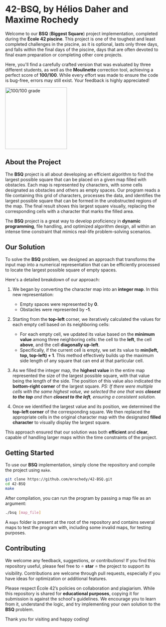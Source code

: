 # 42-BSQ, by Hélios Daher and Maxime Rochedy

Welcome to our **BSQ** (**Biggest Square**) project implementation, completed during the **École 42 piscine**. This project is one of the toughest and least completed challenges in the piscine, as it is optional, lasts only three days, and falls within the final days of the piscine, days that are often devoted to final exam preparation or completing other core projects.

Here, you'll find a carefully crafted version that was evaluated by three different students, as well as the **Moulinette** correction tool, achieving a perfect score of **100/100**. While every effort was made to ensure the code is bug-free, errors may still exist. Your feedback is highly appreciated!

<img width="198" alt="100/100 grade" src="https://github.com/user-attachments/assets/6c239efa-f530-4bef-a775-b2ed3abf7455">

## About the Project

The **BSQ** project is all about developing an efficient algorithm to find the largest possible square that can be placed on a given map filled with obstacles. Each map is represented by characters, with some cells designated as obstacles and others as empty spaces. Our program reads a file containing this grid of characters, processes the data, and identifies the largest possible square that can be formed in the unobstructed regions of the map. The final result shows this largest square visually, replacing the corresponding cells with a character that marks the filled area.

The **BSQ** project is a great way to develop proficiency in **dynamic programming**, file handling, and optimized algorithm design, all within an intense time constraint that mimics real-life problem-solving scenarios.

## Our Solution

To solve the **BSQ** problem, we designed an approach that transforms the input map into a numerical representation that can be efficiently processed to locate the largest possible square of empty spaces.

Here's a detailed breakdown of our approach:

1. We began by converting the character map into an **integer map**. In this new representation:

   - Empty spaces were represented by **0**.
   - Obstacles were represented by **-1**.

2. Starting from the **top-left** corner, we iteratively calculated the values for each empty cell based on its neighboring cells:

   - For each empty cell, we updated its value based on the **minimum value** among three neighboring cells: the cell to the **left**, the cell **above**, and the cell **diagonally up-left**.
   - Specifically, if the current cell is empty, we set its value to **min(left, top, top-left) + 1**. This method effectively builds up the maximum side length of any square that can end at that particular cell.

3. As we filled the integer map, the **highest value** in the entire map represented the size of the largest possible square, with that value being the length of the side. The position of this value also indicated the **bottom-right corner** of the largest square.
   _PS: If there were multiple cells with the same highest value, we selected the one that was **closest to the top** and then **closest to the left**, ensuring a consistent solution._

4. Once we identified the largest value and its position, we determined the **top-left corner** of the corresponding square. We then replaced the appropriate cells in the original character map with the designated **filled character** to visually display the largest square.

This approach ensured that our solution was both **efficient** and **clear**, capable of handling larger maps within the time constraints of the project.

## Getting Started

To use our **BSQ** implementation, simply clone the repository and compile the project using `make`.

```bash
git clone https://github.com/mrochedy/42-BSQ.git
cd 42-BSQ
make
```

After compilation, you can run the program by passing a map file as an argument:

```bash
./bsq [map_file]
```

A `maps` folder is present at the root of the repository and contains several maps to test the program with, including some invalid maps, for testing purposes.

## Contributing

We welcome any feedback, suggestions, or contributions! If you find this repository useful, please feel free to ⭐️ **star** ⭐️ the project to support its visibility. Contributions are welcome through pull requests, especially if you have ideas for optimization or additional features.

Please respect École 42’s policies on collaboration and plagiarism. While this repository is shared for **educational purposes**, copying it for submission is against the school's guidelines. We encourage you to learn from it, understand the logic, and try implementing your own solution to the **BSQ** problem.

Thank you for visiting and happy coding!
